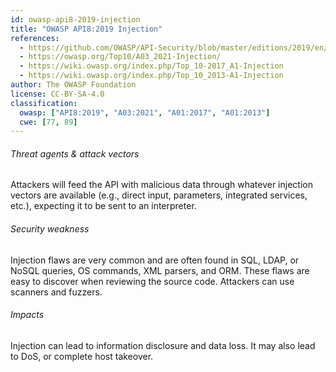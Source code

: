 ```yaml
---
id: owasp-api8-2019-injection
title: "OWASP API8:2019 Injection"
references:
  - https://github.com/OWASP/API-Security/blob/master/editions/2019/en/0xa8-injection.md
  - https://owasp.org/Top10/A03_2021-Injection/
  - https://wiki.owasp.org/index.php/Top_10-2017_A1-Injection
  - https://wiki.owasp.org/index.php/Top_10_2013-A1-Injection
author: The OWASP Foundation
license: CC-BY-SA-4.0
classification:
  owasp: ["API8:2019", "A03:2021", "A01:2017", "A01:2013"]
  cwe: [77, 89]
---
```


###### Threat agents & attack vectors

Attackers will feed the API with malicious data through whatever injection vectors are
available (e.g., direct input, parameters, integrated services, etc.), expecting it to
be sent to an interpreter.

###### Security weakness

Injection flaws are very common and are often found in SQL, LDAP, or NoSQL queries, OS
commands, XML parsers, and ORM. These flaws are easy to discover when reviewing the
source code. Attackers can use scanners and fuzzers.

###### Impacts

Injection can lead to information disclosure and data loss. It may also lead to DoS, or
complete host takeover.
